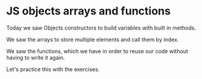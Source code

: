 # JS objects arrays and functions

Today we saw Objects constructors to build variables with built in methods.

We saw the arrays to store multiple elements and call them by index.

We saw the functions, which we have in order to reuse our code without having to write it again.

Let's practice this with the exercises.
